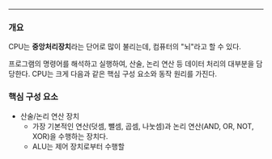 
---

### 개요

CPU는 **중앙처리장치**라는 단어로 많이 불리는데, 
컴퓨터의 "뇌"라고 할 수 있다.

프로그램의 명령어를 해석하고 실행하여, 산술, 논리 연산 등 데이터 처리의 대부분을 담당한다.
CPU는 크게 다음과 같은 핵심 구성 요소와 동작 원리를 가진다.

### 핵심 구성 요소

- 산술/논리 연산 장치
	- 가장 기본적인 연산(덧셈, 뺄셈, 곱셈, 나눗셈)과 논리 연산(AND, OR, NOT, XOR)을 수행하는 장치다.
	- ALU는 제어 장치로부터 수행할